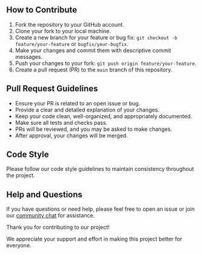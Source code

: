 
## How to Contribute

1. Fork the repository to your GitHub account.
2. Clone your fork to your local machine.
3. Create a new branch for your feature or bug fix: `git checkout -b feature/your-feature` or `bugfix/your-bugfix`.
4. Make your changes and commit them with descriptive commit messages.
5. Push your changes to your fork: `git push origin feature/your-feature`.
6. Create a pull request (PR) to the `main` branch of this repository. 

## Pull Request Guidelines

- Ensure your PR is related to an open issue or bug.
- Provide a clear and detailed explanation of your changes.
- Keep your code clean, well-organized, and appropriately documented.
- Make sure all tests and checks pass.
- PRs will be reviewed, and you may be asked to make changes.
- After approval, your changes will be merged.

## Code Style

Please follow our code style guidelines to maintain consistency throughout the project. 

## Help and Questions

If you have questions or need help, please feel free to open an issue or join our [community chat](#) for assistance.

Thank you for contributing to our project!

We appreciate your support and effort in making this project better for everyone.

